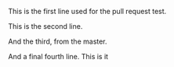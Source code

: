 This is the first line used for the pull request test.

This is the second line.

And the third, from the master.

And a final fourth line. This is it